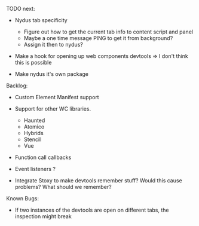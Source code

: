 
TODO next:

- Nydus tab specificity
    - Figure out how to get the current tab info to content script and panel
    - Maybe a one time message PING to get it from background?
    - Assign it then to nydus?

- Make a hook for opening up web components devtools => I don't think this is possible
- Make nydus it's own package

Backlog:

- Custom Element Manifest support
- Support for other WC libraries. 
    - Haunted
    - Atomico
    - Hybrids
    - Stencil
    - Vue

- Function call callbacks
- Event listeners ?

- Integrate Stoxy to make devtools remember stuff? Would this cause problems? What should we remember?


Known Bugs:

- If two instances of the devtools are open on different tabs, the inspection might break
